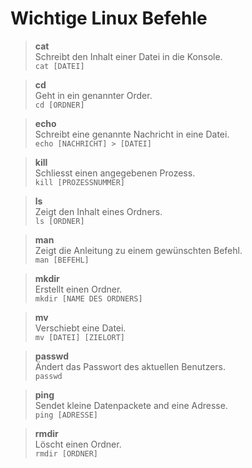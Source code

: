 # Wichtige Linux Befehle
> **cat**  
> Schreibt den Inhalt einer Datei in die Konsole.  
> `cat [DATEI]`  

  
> **cd**  
> Geht in ein genannter Order.  
> `cd [ORDNER]`  

  
> **echo**  
> Schreibt eine genannte Nachricht in eine Datei.  
> `echo [NACHRICHT] > [DATEI]`  

  
> **kill**  
> Schliesst einen angegebenen Prozess.  
> `kill [PROZESSNUMMER]`  

  
> **ls**  
> Zeigt den Inhalt eines Ordners.  
> `ls [ORDNER]`  

  
> **man**  
> Zeigt die Anleitung zu einem gewünschten Befehl.  
> `man [BEFEHL]`  

  
> **mkdir**  
> Erstellt einen Ordner.  
> `mkdir [NAME DES ORDNERS]`  

  
> **mv**  
> Verschiebt eine Datei.  
> `mv [DATEI] [ZIELORT]`  

  
> **passwd**  
> Ändert das Passwort des aktuellen Benutzers.  
> `passwd`  

  
> **ping**  
> Sendet kleine Datenpackete and eine Adresse.  
> `ping [ADRESSE]`  

  
> **rmdir**  
> Löscht einen Ordner.  
> `rmdir [ORDNER]`